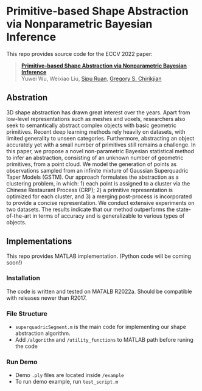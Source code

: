 # Primitive-based Shape Abstraction via Nonparametric Bayesian Inference

This repo provides source code for the ECCV 2022 paper:

> [**Primitive-based Shape Abstraction via Nonparametric Bayesian Inference**](https://arxiv.org/pdf/2203.14714.pdf "ArXiv version of the paper.")  
> Yuwei Wu, Weixiao Liu, [Sipu Ruan](https://ruansp.github.io/), [Gregory S. Chirikjian](https://cde.nus.edu.sg/me/staff/chirikjian-gregory-s/)


## Abstration

3D shape abstraction has drawn great interest over the years. Apart from low-level representations such as meshes and voxels, researchers also seek to semantically abstract complex objects with basic geometric primitives. 
Recent deep learning methods rely heavily on datasets, with limited generality to unseen categories.
Furthermore, abstracting an object accurately yet with a small number of primitives still remains a challenge.
In this paper, we propose a novel non-parametric Bayesian statistical method to infer an abstraction, consisting of an unknown number of geometric primitives, from a point cloud.
We model the generation of points as observations sampled from an infinite mixture of Gaussian Superquadric Taper Models (GSTM).
Our approach formulates the abstraction as a clustering problem, in which: 1) each point is assigned to a cluster via the Chinese Restaurant Process (CRP); 2) a primitive representation is optimized for each cluster, and 3) a merging post-process is incorporated to provide a concise representation.
We conduct extensive experiments on two datasets.
The results indicate that our method outperforms the state-of-the-art in terms of accuracy and is generalizable to various types of objects.

## Implementations

This repo provides MATLAB implementation. (Python code will be coming soon!)

### Installation

The code is written and tested on MATALB R2022a.
Should be compatible with releases newer than R2017.

### File Structure

- `superquadricSegment.m` is the main code for implementing our shape abstraction algorithm.
- Add `/algorithm` and `/utility_functions` to MATLAB path before runing the code

### Run Demo

- Demo `.ply` files are located inside `/example`
- To run demo example, run `test_script.m`